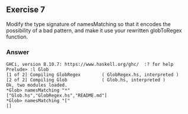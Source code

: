 ## Exercise 7

Modify the type signature of namesMatching so that it encodes the possibility of a bad pattern, and make it use your rewritten globToRegex function.

### Answer

```ghci
GHCi, version 8.10.7: https://www.haskell.org/ghc/  :? for help
Prelude> :l Glob
[1 of 2] Compiling GlobRegex        ( GlobRegex.hs, interpreted )
[2 of 2] Compiling Glob             ( Glob.hs, interpreted )
Ok, two modules loaded.
*Glob> namesMatching "*"
["Glob.hs","GlobRegex.hs","README.md"]
*Glob> namesMatching "["
[]
```